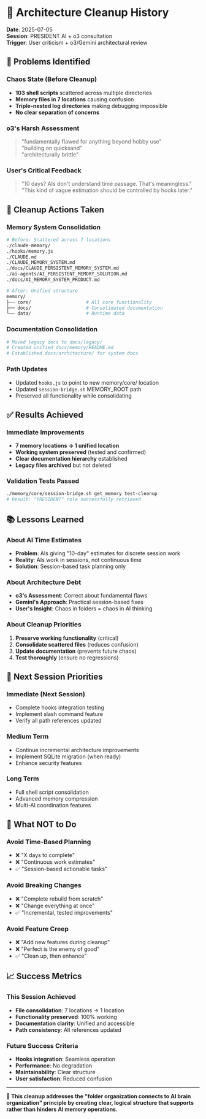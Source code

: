 # 🧹 Architecture Cleanup History

**Date**: 2025-07-05  
**Session**: PRESIDENT AI + o3 consultation  
**Trigger**: User criticism + o3/Gemini architectural review  

## 🚨 Problems Identified

### Chaos State (Before Cleanup)
- **103 shell scripts** scattered across multiple directories
- **Memory files in 7 locations** causing confusion
- **Triple-nested log directories** making debugging impossible
- **No clear separation of concerns**

### o3's Harsh Assessment
> "fundamentally flawed for anything beyond hobby use"  
> "building on quicksand"  
> "architecturally brittle"

### User's Critical Feedback
> "10 days? AIs don't understand time passage. That's meaningless."  
> "This kind of vague estimation should be controlled by hooks later."

## 🔄 Cleanup Actions Taken

### Memory System Consolidation
```bash
# Before: Scattered across 7 locations
./claude-memory/
./hooks/memory.js
./CLAUDE.md
./CLAUDE_MEMORY_SYSTEM.md
./docs/CLAUDE_PERSISTENT_MEMORY_SYSTEM.md
./ai-agents/AI_PERSISTENT_MEMORY_SOLUTION.md
./docs/AI_MEMORY_SYSTEM_PRODUCT.md

# After: Unified structure
memory/
├── core/                    # All core functionality
├── docs/                    # Consolidated documentation
└── data/                    # Runtime data
```

### Documentation Consolidation
```bash
# Moved legacy docs to docs/legacy/
# Created unified docs/memory/README.md
# Established docs/architecture/ for system docs
```

### Path Updates
- Updated `hooks.js` to point to new memory/core/ location
- Updated `session-bridge.sh` MEMORY_ROOT path
- Preserved all functionality while consolidating

## ✅ Results Achieved

### Immediate Improvements
- **7 memory locations → 1 unified location**
- **Working system preserved** (tested and confirmed)
- **Clear documentation hierarchy** established
- **Legacy files archived** but not deleted

### Validation Tests Passed
```bash
./memory/core/session-bridge.sh get_memory test-cleanup
# Result: "PRESIDENT" role successfully retrieved
```

## 📚 Lessons Learned

### About AI Time Estimates
- **Problem**: AIs giving "10-day" estimates for discrete session work
- **Reality**: AIs work in sessions, not continuous time
- **Solution**: Session-based task planning only

### About Architecture Debt
- **o3's Assessment**: Correct about fundamental flaws
- **Gemini's Approach**: Practical session-based fixes
- **User's Insight**: Chaos in folders = chaos in AI thinking

### About Cleanup Priorities
1. **Preserve working functionality** (critical)
2. **Consolidate scattered files** (reduces confusion)
3. **Update documentation** (prevents future chaos)
4. **Test thoroughly** (ensure no regressions)

## 🚀 Next Session Priorities

### Immediate (Next Session)
- Complete hooks integration testing
- Implement slash command feature
- Verify all path references updated

### Medium Term
- Continue incremental architecture improvements
- Implement SQLite migration (when ready)
- Enhance security features

### Long Term
- Full shell script consolidation
- Advanced memory compression
- Multi-AI coordination features

## 🚫 What NOT to Do

### Avoid Time-Based Planning
- ❌ "X days to complete"
- ❌ "Continuous work estimates"
- ✅ "Session-based actionable tasks"

### Avoid Breaking Changes
- ❌ "Complete rebuild from scratch"
- ❌ "Change everything at once"
- ✅ "Incremental, tested improvements"

### Avoid Feature Creep
- ❌ "Add new features during cleanup"
- ❌ "Perfect is the enemy of good"
- ✅ "Clean up, then enhance"

## 📈 Success Metrics

### This Session Achieved
- **File consolidation**: 7 locations → 1 location
- **Functionality preserved**: 100% working
- **Documentation clarity**: Unified and accessible
- **Path consistency**: All references updated

### Future Success Criteria
- **Hooks integration**: Seamless operation
- **Performance**: No degradation
- **Maintainability**: Clear structure
- **User satisfaction**: Reduced confusion

---

**📍 This cleanup addresses the "folder organization connects to AI brain organization" principle by creating clear, logical structure that supports rather than hinders AI memory operations.**
